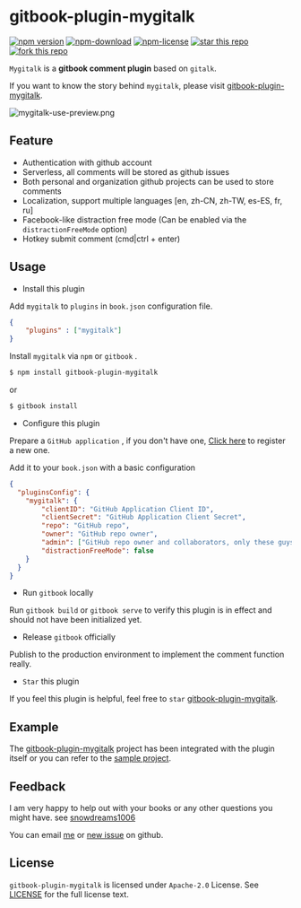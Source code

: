 # gitbook-plugin-mygitalk

[![npm version](https://img.shields.io/npm/v/gitbook-plugin-mygitalk.svg)](https://www.npmjs.com/package/gitbook-plugin-mygitalk)
[![npm-download](https://img.shields.io/npm/dt/gitbook-plugin-mygitalk.svg)](https://www.npmjs.com/package/gitbook-plugin-mygitalk)
[![npm-license](https://img.shields.io/npm/l/gitbook-plugin-mygitalk.svg)](https://www.npmjs.com/package/gitbook-plugin-mygitalk)
[![star this repo](http://githubbadges.com/star.svg?user=snowdreams1006&repo=gitbook-plugin-mygitalk&style=default)](https://github.com/snowdreams1006/gitbook-plugin-mygitalk)
[![fork this repo](http://githubbadges.com/fork.svg?user=snowdreams1006&repo=gitbook-plugin-mygitalk&style=default)](https://github.com/snowdreams1006/gitbook-plugin-mygitalk/fork)

`Mygitalk` is a **gitbook comment plugin** based on `gitalk`.

If you want to know the story behind `mygitalk`, please visit [gitbook-plugin-mygitalk](https://snowdreams1006.github.io/gitbook-plugin-mygitalk/).

![mygitalk-use-preview.png](https://github.com/snowdreams1006/gitbook-plugin-mygitalk/raw/master/docs/images/mygitalk-use-preview.png)

## Feature

- Authentication with github account
- Serverless, all comments will be stored as github issues
- Both personal and organization github projects can be used to store comments 
- Localization, support multiple languages [en, zh-CN, zh-TW, es-ES, fr, ru]
- Facebook-like distraction free mode (Can be enabled via the `distractionFreeMode` option)
- Hotkey submit comment (cmd|ctrl + enter)

## Usage

- Install this plugin

Add `mygitalk` to `plugins` in `book.json` configuration file.

```json
{
    "plugins" : ["mygitalk"]
}
```

Install `mygitalk` via `npm` or `gitbook` .

```bash
$ npm install gitbook-plugin-mygitalk
```

or 

```bash
$ gitbook install
```

- Configure this plugin

Prepare a `GitHub application` , if you don't have one, [Click here](https://github.com/settings/applications/new) to register a new one.

Add it to your `book.json` with a basic configuration

```json
{
  "pluginsConfig": {
    "mygitalk": {
        "clientID": "GitHub Application Client ID",
        "clientSecret": "GitHub Application Client Secret",
        "repo": "GitHub repo",
        "owner": "GitHub repo owner",
        "admin": ["GitHub repo owner and collaborators, only these guys can initialize github issues"],
        "distractionFreeMode": false
    }
  }
}
```

- Run `gitbook` locally

Run `gitbook build` or `gitbook serve` to verify this plugin is in effect and should not have been initialized yet.

- Release `gitbook` officially

Publish to the production environment to implement the comment function really.

- `Star` this plugin

If you feel this plugin is helpful, feel free to `star` [gitbook-plugin-mygitalk](https://github.com/snowdreams1006/gitbook-plugin-mygitalk).

## Example

The [gitbook-plugin-mygitalk](https://github.com/snowdreams1006/gitbook-plugin-mygitalk) project has been integrated with the plugin itself or you can refer to the [sample project](https://github.com/snowdreams1006/gitbook-plugin-mygitalk/tree/master/example).

## Feedback

I am very happy to help out with your books or any other questions you might have. see [snowdreams1006](https://github.com/snowdreams1006)

You can email [me](mailto:snowdreams1006@163.com) or [new issue](https://github.com/snowdreams1006/gitbook-plugin-mygitalk/issues) on github.

## License

`gitbook-plugin-mygitalk` is licensed under `Apache-2.0` License. See [LICENSE](LICENSE) for the full license text.
